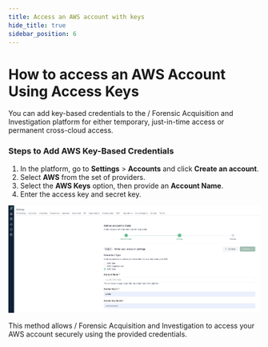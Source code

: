 ```yaml
---
title: Access an AWS account with keys
hide_title: true
sidebar_position: 6
---
```


# How to access an AWS Account Using Access Keys

You can add key-based credentials to the / Forensic Acquisition and Investigation platform for either temporary, just-in-time access or permanent cross-cloud access.

### Steps to Add AWS Key-Based Credentials

1. In the platform, go to **Settings** > **Accounts** and click **Create an account**.
2. Select **AWS** from the set of providers.
3. Select the **AWS Keys** option, then provide an **Account Name**.
4. Enter the access key and secret key.

![AWS Account Keys](/img/Accounts-AWSKeys.png)

This method allows / Forensic Acquisition and Investigation to access your AWS account securely using the provided credentials.
